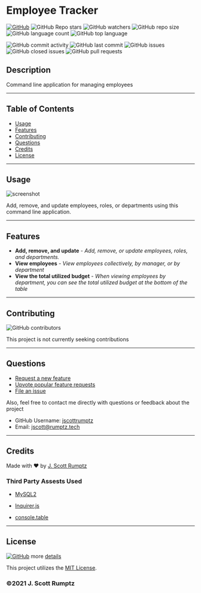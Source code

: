 # Employee Tracker
    
[![GitHub](https://img.shields.io/github/license/jscottrumptz/employee-tracker)](https://github.com/jscottrumptz/employee-tracker/blob/main/LICENSE/?target=_blank)
![GitHub Repo stars](https://img.shields.io/github/stars/jscottrumptz/employee-tracker?style=social)
![GitHub watchers](https://img.shields.io/github/watchers/jscottrumptz/employee-tracker?style=social)
![GitHub repo size](https://img.shields.io/github/repo-size/jscottrumptz/employee-tracker)
![GitHub language count](https://img.shields.io/github/languages/count/jscottrumptz/employee-tracker)
![GitHub top language](https://img.shields.io/github/languages/top/jscottrumptz/employee-tracker)

![GitHub commit activity](https://img.shields.io/github/commit-activity/m/jscottrumptz/employee-tracker)
![GitHub last commit](https://img.shields.io/github/last-commit/jscottrumptz/employee-tracker)
![GitHub issues](https://img.shields.io/github/issues-raw/jscottrumptz/employee-tracker)
![GitHub closed issues](https://img.shields.io/github/issues-closed-raw/jscottrumptz/employee-tracker)
![GitHub pull requests](https://img.shields.io/github/issues-pr-raw/jscottrumptz/employee-tracker)

## Description
Command line application for managing employees  

---
## Table of Contents


* [Usage](#usage)
* [Features](#features)
* [Contributing](#contributing)
* [Questions](#questions)
* [Credits](#credits)
* [License](#license)



---
## Usage 

    
![screenshot](https://user-images.githubusercontent.com/74981245/109875735-705aa900-7c36-11eb-88a2-b41013a2e5c3.png)

Add, remove, and update employees, roles, or departments using this command line application. 

---

## Features
- **Add, remove, and update** - *Add, remove, or update employees, roles, and  departments.*
- **View employees** - *View employees collectively, by manager, or by department*
- **View the total utilized budget** - *When viewing employees by department, you can see the total utilized budget at the bottom of the table*


---
## Contributing
![GitHub contributors](https://img.shields.io/github/contributors/jscottrumptz/employee-tracker)

This project is not currently seeking contributions

---
## Questions

- [Request a new feature](mailto:jscott@rumptz.tech?subject=Feature%20request%20for%20employee-tracker)
- [Upvote popular feature requests](https://github.com/jscottrumptz/employee-tracker/issues?q=is%3Aopen+is%3Aissue+label%3Afeature-request+sort%3Areactions-%2B1-desc?target=_blank)
- [File an issue](https://github.com/jscottrumptz/employee-tracker/issues/new/?target=_blank)

Also, feel free to contact me directly with questions or feedback about the project
- GitHub Username: [jscottrumptz](https://github.com/jscottrumptz?target=_blank)
- Email: [jscott@rumptz.tech](mailto:jscott@rumptz.tech?subject=Question%20about%20employee-tracker)



---
## Credits
Made with ❤️ by [J. Scott Rumptz](https://github.com/jscottrumptz/?target=_blank)

### Third Party Assests Used
- [MySQL2](https://www.npmjs.com/package/mysql2?target=_blank)
                    
- [Inquirer.js](https://www.npmjs.com/package/inquirer?target=_blank)
                    
- [console.table](https://www.npmjs.com/package/console.table?target=_blank)
                    




---

## License
[![GitHub](https://img.shields.io/github/license/jscottrumptz/employee-tracker)](https://github.com/jscottrumptz/employee-tracker/blob/main/LICENSE/?target=_blank) more [details](https://github.com/jscottrumptz/employee-tracker/blob/main/LICENSE/?target=_blank)

This project utilizes the [MIT License](https://github.com/jscottrumptz/employee-tracker/blob/main/LICENSE/?target=_blank).

### ©️2021 J. Scott Rumptz

